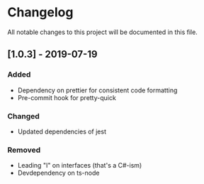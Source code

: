 # Changelog

All notable changes to this project will be documented in this file.

## [1.0.3] - 2019-07-19

### Added

- Dependency on prettier for consistent code formatting
- Pre-commit hook for pretty-quick

### Changed

- Updated dependencies of jest

### Removed

- Leading "I" on interfaces (that's a C#-ism)
- Devdependency on ts-node
